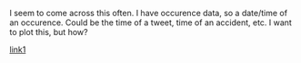 I seem to come across this often. I have occurence data, so a date/time of an occurence. Could be the time of a tweet, time of an accident, etc. I want to plot this, but how?




[link1](http://stackoverflow.com/questions/29893348/plot-occurrences-over-time-in-r-or-matlab-from-a-dataset-of-the-date-of-each-occ)
